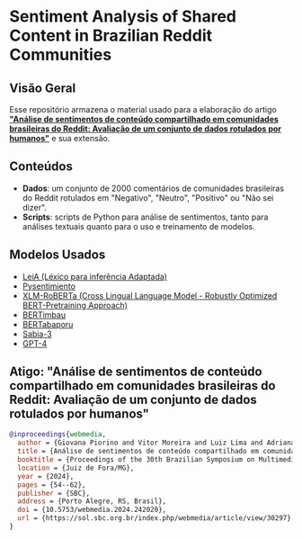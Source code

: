 # Sentiment Analysis of Shared Content in Brazilian Reddit Communities

## Visão Geral

Esse repositório armazena o material usado para a elaboração do artigo [**"Análise de sentimentos de conteúdo compartilhado em comunidades brasileiras do Reddit: Avaliação de um conjunto de dados rotulados por humanos"**](https://sol.sbc.org.br/index.php/webmedia/article/view/30297) e sua extensão.

## Conteúdos

- **Dados**: um conjunto de 2000 comentários de comunidades brasileiras do Reddit rotulados em "Negativo", "Neutro", "Positivo" ou "Não sei  dizer". 
- **Scripts**: scripts de Python para análise de sentimentos, tanto para análises textuais quanto para o uso e treinamento de modelos.

## Modelos Usados

- [LeiA (Léxico para inferência Adaptada)](https://github.com/rafjaa/LeIA)
- [Pysentimiento](https://arxiv.org/abs/2106.09462)
- [XLM-RoBERTa (Cross Lingual Language Model - Robustly Optimized BERT-Pretraining Approach)](https://huggingface.co/docs/transformers/model\_doc/xlm-roberta})
- [BERTimbau](https://link.springer.com/chapter/10.1007/978-3-030-61377-8_28)
- [BERTabaporu](https://aclanthology.org/2023.ranlp-1.24.pdf)
- [Sabia-3](https://arxiv.org/abs/2410.12049)
- [GPT-4](https://arxiv.org/abs/2303.08774)

## Atigo: "Análise de sentimentos de conteúdo compartilhado em comunidades brasileiras do Reddit: Avaliação de um conjunto de dados rotulados por humanos"

```bibtex
@inproceedings{webmedia,
  author = {Giovana Piorino and Vitor Moreira and Luiz Lima and Adriana Pagano and Ana Silva},
  title = {Análise de sentimentos de conteúdo compartilhado em comunidades brasileiras do Reddit: Avaliação de um conjunto de dados rotulados por humanos},
  booktitle = {Proceedings of the 30th Brazilian Symposium on Multimedia and the Web},
  location = {Juiz de Fora/MG},
  year = {2024},
  pages = {54--62},
  publisher = {SBC},
  address = {Porto Alegre, RS, Brasil},
  doi = {10.5753/webmedia.2024.242020},
  url = {https://sol.sbc.org.br/index.php/webmedia/article/view/30297}
}

  

